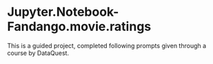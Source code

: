 # Jupyter.Notebook-Fandango.movie.ratings
This is a guided project, completed following prompts given through a course by DataQuest.
